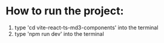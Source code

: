 # How to run the project:
1. type 'cd vite-react-ts-md3-components' into the terminal
2. type 'npm run dev' into the terminal
